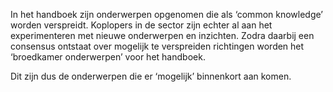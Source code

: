 In het handboek  zijn onderwerpen opgenomen die als ‘common knowledge’ worden verspreidt. Koplopers in de sector zijn echter al aan het experimenteren met nieuwe onderwerpen en inzichten. Zodra daarbij een consensus ontstaat over mogelijk te verspreiden richtingen worden het ‘broedkamer onderwerpen’ voor het handboek.

Dit zijn dus de onderwerpen die er ‘mogelijk’ binnenkort aan komen.
